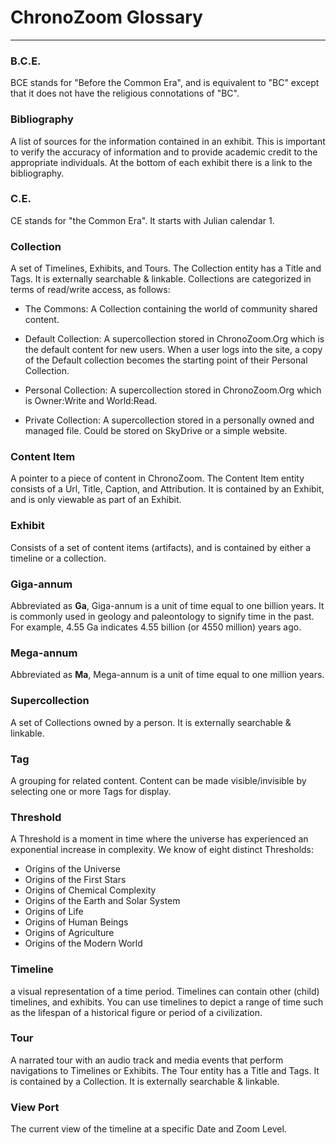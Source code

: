 # ChronoZoom Glossary #
----------
### B.C.E. ###
BCE stands for "Before the Common Era", and is equivalent to "BC" except that it does not have the religious connotations of "BC".

### Bibliography ###
A list of sources for the information contained in an exhibit. This is important to verify the accuracy of information and to provide academic credit to the appropriate individuals. At the bottom of each exhibit there is a link to the bibliography.

### C.E. ###
CE stands for "the Common Era". It starts with Julian calendar 1.

### Collection ###
A set of Timelines, Exhibits, and Tours. The Collection entity has a Title and Tags. It is externally searchable & linkable. Collections are categorized in terms of read/write access, as follows:

- The Commons: A Collection containing the world of community shared content.

- Default Collection: A supercollection stored in ChronoZoom.Org which is the default content for new users. When a user logs into the site, a copy of the Default collection becomes the starting point of their Personal Collection.

- Personal Collection: A supercollection stored in ChronoZoom.Org which is Owner:Write and World:Read.

- Private Collection: A supercollection stored in a personally owned and managed file.  Could be stored on SkyDrive or a simple website.

### Content Item ###
A pointer to a piece of content in ChronoZoom. The Content Item entity consists of a Url, Title, Caption, and Attribution. It is contained by an Exhibit, and is only viewable as part of an Exhibit.

### Exhibit ###
Consists of a set of content items (artifacts), and is contained by either a timeline or a collection.

### Giga-annum ###
Abbreviated as **Ga**, Giga-annum is a unit of time equal to one billion years. It is commonly used in geology and paleontology to signify time in the past. For example, 4.55 Ga indicates 4.55 billion (or 4550 million) years ago.

### Mega-annum ###
Abbreviated as **Ma**, Mega-annum is a unit of time equal to one million years.

### Supercollection ###
A set of Collections owned by a person. It is externally searchable & linkable.

### Tag ###
A grouping for related content. Content can be made visible/invisible by selecting one or more Tags for display.

### Threshold ###
A Threshold is a moment in time where the universe has experienced an exponential increase in complexity. We know of eight distinct Thresholds:
- Origins of the Universe
- Origins of the First Stars
- Origins of Chemical Complexity
- Origins of the Earth and Solar System
- Origins of Life
- Origins of Human Beings
- Origins of Agriculture
- Origins of the Modern World

### Timeline ###
a visual representation of a time period. Timelines can contain other (child) timelines, and exhibits. You can use timelines to depict a range of time such as the lifespan of a historical figure or period of a civilization.

### Tour ###
A narrated tour with an audio track and media events that perform navigations to Timelines or Exhibits. The Tour entity has a Title and Tags.  It is contained by a Collection.  It is externally searchable & linkable.

### View Port ###
The current view of the timeline at a specific Date and Zoom Level.